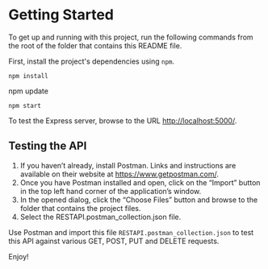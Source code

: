 # Getting Started

To get up and running with this project, run the following commands from the root of the folder that contains this README file.

First, install the project's dependencies using `npm`.

```
npm install

```
npm update

```
npm start

```

To test the Express server, browse to the URL [http://localhost:5000/](http://localhost:5000/).

## Testing the API

1. If you haven’t already, install Postman. Links and instructions are available on their website at https://www.getpostman.com/.
2. Once you have Postman installed and open, click on the “Import” button in the top left hand corner of the application’s window.
3. In the opened dialog, click the “Choose Files” button and browse to the folder that contains the project files.
4. Select the RESTAPI.postman_collection.json file.

Use Postman and import this file `RESTAPI.postman_collection.json` to test this API against various GET, POST, PUT and DELETE requests. 

Enjoy!
